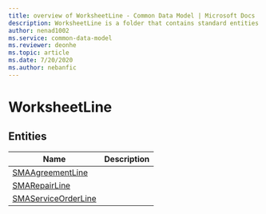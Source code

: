 ```yaml
---
title: overview of WorksheetLine - Common Data Model | Microsoft Docs
description: WorksheetLine is a folder that contains standard entities related to the Common Data Model.
author: nenad1002
ms.service: common-data-model
ms.reviewer: deonhe
ms.topic: article
ms.date: 7/20/2020
ms.author: nebanfic
---
```


# WorksheetLine


## Entities

|Name|Description|
|---|---|
|[SMAAgreementLine](SMAAgreementLine.md)||
|[SMARepairLine](SMARepairLine.md)||
|[SMAServiceOrderLine](SMAServiceOrderLine.md)||
